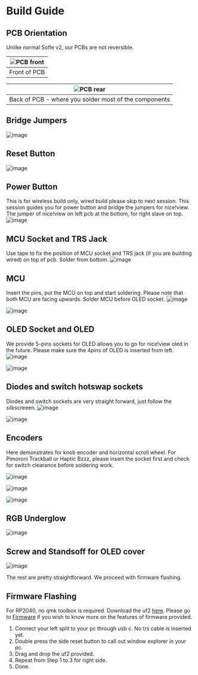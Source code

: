 # Build Guide 

## PCB Orientation
Unlike normal Sofle v2, our PCBs are not reversible. 

|![PCB front](https://github.com/superxc3/xcmkb/assets/79617315/79811d56-abae-47a3-be2b-a638e0a6bf03)|
|:--:|
| Front of PCB |

|![PCB rear](https://github.com/superxc3/xcmkb/assets/79617315/26c8d7b8-963c-41ad-a06a-61e99e7c73f4)|
|:--:|
| Back of PCB - where you solder most of the components |

## Bridge Jumpers
![image](https://github.com/superxc3/xcmkb/assets/79617315/e67081bd-3b8b-4d93-993c-dbb6d6b38185)


## Reset Button
![image](https://github.com/superxc3/xcmkb/assets/79617315/13776733-61c7-4135-8ed8-823b0dab33ed)

## Power Button
This is for wireless build only, wired build please skip to next session. This session guides you for power button and bridge the jumpers for nice!view. The jumper of nice!view on left pcb at the bottom, for right slave on top. 
![image](https://github.com/superxc3/xcmkb/assets/79617315/0f8e2f05-03f1-45d7-a561-2e20f936eddc) 

## MCU Socket and TRS Jack 
Use tape to fix the position of MCU socket and TRS jack (if you are building wired) on top of pcb. Solder from bottom. 
![image](https://github.com/superxc3/xcmkb/assets/79617315/12dc0502-e559-4208-a8b3-876e7ca6cc29)

## MCU
Insert the pins, put the MCU on top and start soldering. Please note that both MCU are facing upwards. Solder MCU before OLED socket. 
![image](https://github.com/superxc3/xcmkb/assets/79617315/e614597f-dbb0-4680-bfe8-cf79725e67a6)

![image](https://github.com/superxc3/xcmkb/assets/79617315/5c359696-40f1-468d-a3a2-2f9919e896fb)

## OLED Socket and OLED
We provide 5-pins sockets for OLED allows you to go for nice!view oled in the future. Please make sure the 4pins of OLED is inserted from left. 
![image](https://github.com/superxc3/xcmkb/assets/79617315/06e821a3-a03f-4803-926d-4e5b5f677782)

![image](https://github.com/superxc3/xcmkb/assets/79617315/12b44d75-c5e7-491f-807a-40c25a9def2d)

## Diodes and switch hotswap sockets
Diodes and switch sockets are very straight forward, just follow the silkscreeen. 
![image](https://github.com/superxc3/xcmkb/assets/79617315/606d7022-8857-4aa8-be06-56437d93f908)

![image](https://github.com/superxc3/xcmkb/assets/79617315/39077561-f68a-459c-8751-325d7fd9debb)

## Encoders 
Here demonstrates for knob encoder and horizontal scroll wheel. For Pimoroni Trackball or Haptic Bzzz, please insert the socket first and check for switch clearance before soldering work.

![image](https://github.com/superxc3/xcmkb/assets/79617315/7b56eee2-83a5-4173-84ee-9aa63083d9a1)

![image](https://github.com/superxc3/xcmkb/assets/79617315/f4c5eb3b-e9d4-42b2-ac9a-d7795078ebbe)

![image](https://github.com/superxc3/xcmkb/assets/79617315/9c3a3873-871a-4778-8795-e3e0170ffd31)

## RGB Underglow
![image](https://github.com/superxc3/xcmkb/assets/79617315/c66a3191-bbcf-416d-97d0-0b7534397b48)

## Screw and Standsoff for OLED cover
![image](https://github.com/superxc3/xcmkb/assets/79617315/a5904140-c391-4b45-897e-da6f393c2d9f)

The rest are pretty straightforward. We proceed with firmware flashing. 

## Firmware Flashing
For RP2040, no qmk toolbox is required. Download the uf2 [here](https://drive.google.com/drive/folders/1vNPOlv2NhzNlO9qoJ0fS3oOtKQtKS7rQ?usp=drive_link). Please go to [Firmware](https://github.com/superxc3/xcmkb/blob/main/list%20of%20items/list%20of%20keyboards/60percent/sofle/sofleplus/firmware.md) if you wish to know more on the features of firmware provided.
1. Connect your left split to your pc through usb c. No trs cable is inserted yet.
2. Double press the side reset button to call out window explorer in your pc.
3. Drag and drop the uf2 provided.
4. Repeat from Step 1 to 3 for right side.
5. Done. 
